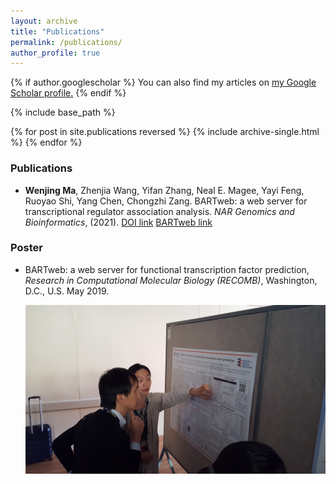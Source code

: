 ```yaml
---
layout: archive
title: "Publications"
permalink: /publications/
author_profile: true
---
```


{% if author.googlescholar %}
  You can also find my articles on <u><a href="{{author.googlescholar}}">my Google Scholar profile</a>.</u>
{% endif %}

{% include base_path %}

{% for post in site.publications reversed %}
  {% include archive-single.html %}
{% endfor %}

### Publications

- **Wenjing Ma**, Zhenjia Wang, Yifan Zhang, Neal E. Magee, Yayi Feng, Ruoyao Shi, Yang Chen, Chongzhi Zang. BARTweb: a web server for transcriptional regulator association analysis. *NAR Genomics and Bioinformatics*, (2021). [DOI link](https://https://doi.org/10.1093/nargab/lqab022) [BARTweb link](http://bartweb.org/)

### Poster

- BARTweb: a web server for functional transcription factor prediction, *Research in Computational Molecular Biology (RECOMB)*, Washington, D.C., U.S. May 2019.

  ![RECOMB poster](/images/RECOMB2019_poster.png)

